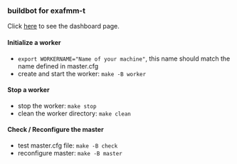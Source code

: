 ### buildbot for exafmm-t

Click [here](http://35.236.198.241:8010) to see the dashboard page.

#### Initialize a worker
- `export WORKERNAME="Name of your machine"`, this name should match the name defined in master.cfg
- create and start the worker: `make -B worker`

#### Stop a worker
- stop the worker: `make stop`
- clean the worker directory: `make clean`

#### Check / Reconfigure the master
- test master.cfg file: `make -B check`
- reconfigure master: `make -B master`

